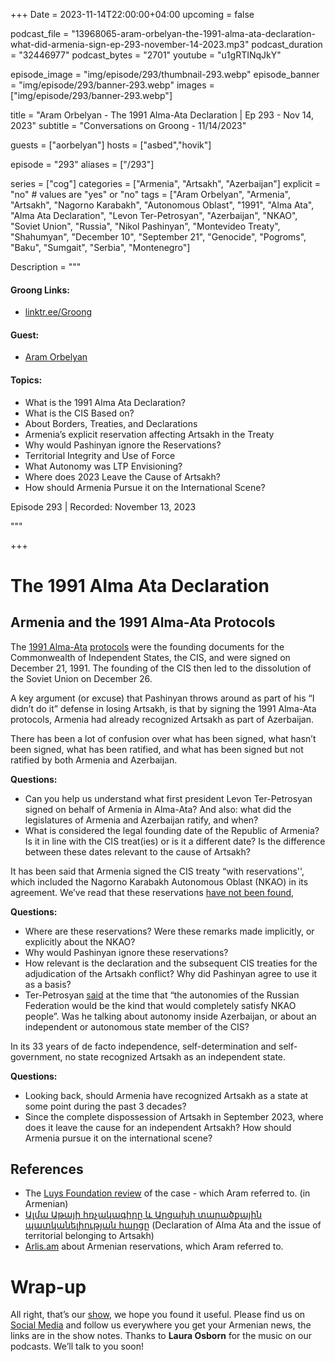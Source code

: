 +++
Date = 2023-11-14T22:00:00+04:00
upcoming = false

podcast_file = "13968065-aram-orbelyan-the-1991-alma-ata-declaration-what-did-armenia-sign-ep-293-november-14-2023.mp3"
podcast_duration = "32446977"
podcast_bytes = "2701"
youtube = "u1gRTINqJkY"

episode_image = "img/episode/293/thumbnail-293.webp"
episode_banner = "img/episode/293/banner-293.webp"
images = ["img/episode/293/banner-293.webp"]

title = "Aram Orbelyan - The 1991 Alma-Ata Declaration | Ep 293 - Nov 14, 2023"
subtitle = "Conversations on Groong - 11/14/2023"

guests = ["aorbelyan"]
hosts = ["asbed","hovik"]

episode = "293"
aliases = ["/293"]

series = ["cog"]
categories = ["Armenia", "Artsakh", "Azerbaijan"]
explicit = "no" # values are "yes" or "no"
tags = ["Aram Orbelyan", "Armenia", "Artsakh", "Nagorno Karabakh", "Autonomous Oblast", "1991", "Alma Ata", "Alma Ata Declaration", "Levon Ter-Petrosyan", "Azerbaijan", "NKAO", "Soviet Union", "Russia", "Nikol Pashinyan", "Montevideo Treaty", "Shahumyan", "December 10", "September 21", "Genocide", "Pogroms", "Baku", "Sumgait", "Serbia", "Montenegro"]

Description = """

#### Groong Links:
* [linktr.ee/Groong](https://linktr.ee/groong)

#### Guest:
* [Aram Orbelyan](/guest/aorbelyan)

#### Topics:
* What is the 1991 Alma Ata Declaration?
* What is the CIS Based on?
* About Borders, Treaties, and Declarations
* Armenia’s explicit reservation affecting Artsakh in the Treaty
* Why would Pashinyan ignore the Reservations?
* Territorial Integrity and Use of Force
* What Autonomy was LTP Envisioning?
* Where does 2023 Leave the Cause of Artsakh?
* How should Armenia Pursue it on the International Scene?

Episode 293 | Recorded: November 13, 2023

"""

+++

# The 1991 Alma Ata Declaration


## Armenia and the 1991 Alma-Ata Protocols

The [1991 Alma-Ata](https://en.wikipedia.org/wiki/Alma-Ata_Protocol) [protocols](https://www.venice.coe.int/webforms/documents/?pdf=CDL(1994)054-e) were the founding documents for the Commonwealth of Independent States, the CIS, and were signed on December 21, 1991. The founding of the CIS then led to the dissolution of the Soviet Union on December 26.

A key argument (or excuse) that Pashinyan throws around as part of his “I didn’t do it” defense in losing Artsakh, is that by signing the 1991 Alma-Ata protocols, Armenia had already recognized Artsakh as part of Azerbaijan.

There has been a lot of confusion over what has been signed, what hasn’t been signed, what has been ratified, and what has been signed but not ratified by both Armenia and Azerbaijan.

**Questions:**
* Can you help us understand what first president Levon Ter-Petrosyan signed on behalf of Armenia in Alma-Ata? And also: what did the legislatures of Armenia and Azerbaijan ratify, and when?
* What is considered the legal founding date of the Republic of Armenia? Is it in line with the CIS treat(ies) or is it a different date? Is the difference between these dates relevant to the cause of Artsakh?

It has been said that Armenia signed the CIS treaty “with reservations'', which included the Nagorno Karabakh Autonomous Oblast (NKAO) in its agreement. We’ve read that these reservations [have not been found](https://news.am/eng/news/725757.html),

**Questions:**
* Where are these reservations? Were these remarks made implicitly, or explicitly about the NKAO?
* Why would Pashinyan ignore these reservations?
* How relevant is the declaration and the subsequent CIS treaties for the adjudication of the Artsakh conflict? Why did Pashinyan agree to use it as a basis?
* Ter-Petrosyan [said](https://mediamax.am/en/news/special-file/49779/) at the time that “the autonomies of the Russian Federation would be the kind that would completely satisfy NKAO people”. Was he talking about autonomy inside Azerbaijan, or about an independent or autonomous state member of the CIS?

In its 33 years of de facto independence, self-determination and self-government, no state recognized Artsakh as an independent state.

**Questions:**
* Looking back, should Armenia have recognized Artsakh as a state at some point during the past 3 decades?
* Since the complete dispossession of Artsakh in September 2023, where does it leave the cause for an independent Artsakh? How should Armenia pursue it on the international scene?


## References
* The [Luys Foundation review](https://www.luys.am/img/artpic/small/e7847e4c093e53db538a%D4%B1%D5%AC%D5%B4%D5%A1%D4%B1%D5%A9%D5%A1%D5%B5%D5%AB%D5%B0%D5%BC%D5%B9%D5%A1%D5%AF%D5%A1%D5%A3%D5%AB%D6%80%D5%A8.pdf) of the case - which Aram referred to. (in Armenian)
* [Ալմա Աթայի հռչակագիրը և Արցախի տարածքային պատկանելիության հարցը](https://168.am/2023/10/10/1942600.html) (Declaration of Alma Ata and the issue of territorial belonging to Artsakh)
* [Arlis.am](https://arlis.am) about Armenian reservations, which Aram referred to.

# Wrap-up

All right, that’s our [show](https://podcasts.groong.org/), we hope you found it useful. Please find us on [Social Media](https://lintr.ee/groong) and follow us everywhere you get your Armenian news, the links are in the show notes. Thanks to **Laura Osborn** for the music on our podcasts. We’ll talk to you soon!
